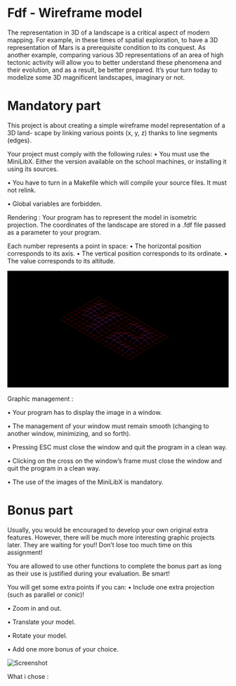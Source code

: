 # Fdf - Wireframe model

The representation in 3D of a landscape is a critical aspect of modern mapping. For example, in these times of spatial exploration, to have a 3D representation of Mars is a prerequisite condition to its conquest.
As another example, comparing various 3D representations of an area of high tectonic activity will allow you to better understand these phenomena and their evolution, and as a result, be better prepared.
It’s your turn today to modelize some 3D magnificent landscapes, imaginary or not.

# Mandatory part

This project is about creating a simple wireframe model representation of a 3D land- scape by linking various points (x, y, z) thanks to line segments (edges).

Your project must comply with the following rules:
• You must use the MiniLibX. Either the version available on the school machines, or installing it using its sources.

• You have to turn in a Makefile which will compile your source files. It must not relink.

• Global variables are forbidden.

Rendering :
Your program has to represent the model in isometric projection.
The coordinates of the landscape are stored in a .fdf file passed as a parameter to your program.

Each number represents a point in space:
• The horizontal position corresponds to its axis. 
• The vertical position corresponds to its ordinate. • The value corresponds to its altitude.

![Screenshot](/img/manda.png)

Graphic management :

• Your program has to display the image in a window.

• The management of your window must remain smooth (changing to another window, minimizing, and so forth).

• Pressing ESC must close the window and quit the program in a clean way.

• Clicking on the cross on the window’s frame must close the window and quit the program in a clean way.

• The use of the images of the MiniLibX is mandatory.

# Bonus part

Usually, you would be encouraged to develop your own original extra features. However, there will be much more interesting graphic projects later. They are waiting for you!! Don’t lose too much time on this assignment!

You are allowed to use other functions to complete the bonus part as long as their use is justified during your evaluation. Be smart!

You will get some extra points if you can:
• Include one extra projection (such as parallel or conic)! 

• Zoom in and out.

• Translate your model.

• Rotate your model.

• Add one more bonus of your choice.

![Screenshot](/img/bonus.png)

What i chose : 
